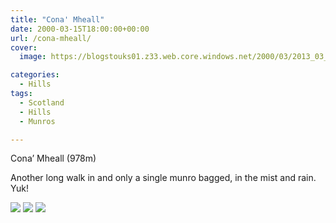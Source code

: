 ```yaml
---
title: "Cona' Mheall"
date: 2000-03-15T18:00:00+00:00
url: /cona-mheall/
cover: 
  image: https://blogstouks01.z33.web.core.windows.net/2000/03/2013_03_04_22_03_31-1.jpg

categories:
  - Hills
tags:
  - Scotland
  - Hills
  - Munros

---
```

Cona’ Mheall (978m)

Another long walk in and only a single munro bagged, in the mist and rain. Yuk!

![](https://blogstouks01.z33.web.core.windows.net/2023/08/bjc01.jpg)
![](https://blogstouks01.z33.web.core.windows.net/2023/08/2013_03_04_22_03_29.jpg)
![](https://blogstouks01.z33.web.core.windows.net/2023/08/2013_03_04_22_03_31.jpg)
